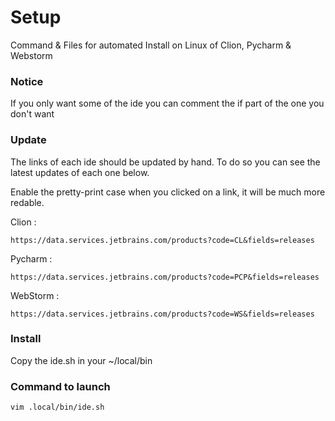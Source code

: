 # Setup
Command &amp; Files for automated Install on Linux of Clion, Pycharm &amp; Webstorm

### Notice

If you only want some of the ide you can comment the if part of the one you don't want

### Update

The links of each ide should be updated by hand. To do so you can see the latest updates of each one below.

Enable the pretty-print case when you clicked on a link, it will be much more redable. 

Clion :
```
https://data.services.jetbrains.com/products?code=CL&fields=releases
```

Pycharm :
```
https://data.services.jetbrains.com/products?code=PCP&fields=releases
```

WebStorm :
```
https://data.services.jetbrains.com/products?code=WS&fields=releases
```

### Install
Copy the ide.sh in your ~/local/bin 

### Command to launch
```
vim .local/bin/ide.sh
```
